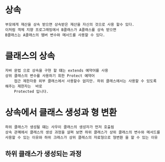 
# 상속

    부모에게 재산을 상속 받으면 상속받은 재산을 자신의 것으로 사용 할수 있다.
    이처럼 객체 지향 프로그래밍에서 B클래스가 A클래스를 상속 받으면 
    B클래스는 A클래스의 멤버 변수와 메서드를 사용할 수 있다.


# 클래스의 상속

    자바 문법 으로 상속을 구현 할 떄는 extends 예약어를 사용
    상위 클래스의 변수를 사용하기 휘한 Protect 예약어
        접근 제한자중 외부 클래스에서 사용할수 없지만. 하위 클래스에서는 사용할 수 있도록 해주는 제한자는  바로 
        Protected 입니다.

# 상속에서 클래스 생성과 형 변환
    하위 클래스가 생성될 떄는 사우이 클래스의 생성자가 먼저 호출됨
    상속 관꼐에서 클래스의 생성 과정을 살펴 보면 하위 클래스가 상위 클래스의 변수와 메서드를 사용할 수 있는 이유와 하위 크래스가 상위 클래스의 자료형으로 형변환 을 할 수 있는 이유


## 하위 클래스가 생성되는 과정

    